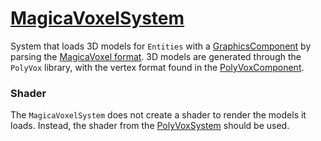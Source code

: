# [MagicaVoxelSystem](MagicaVoxelSystem.hpp)

System that loads 3D models for `Entities` with a [GraphicsComponent](../../components/data/GraphicsComponent.md) by parsing the [MagicaVoxel format](https://github.com/ephtracy/voxel-model/blob/master/MagicaVoxel-file-format-vox.txt). 3D models are generated through the `PolyVox` library, with the vertex format found in the [PolyVoxComponent](../../components/data/PolyVoxComponent.md).

### Shader

The `MagicaVoxelSystem` does not create a shader to render the models it loads. Instead, the shader from the [PolyVoxSystem](PolyVoxSystem.md) should be used.